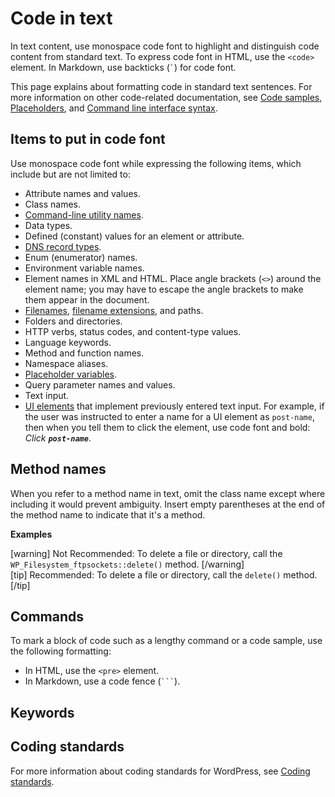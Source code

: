 # Code in text

In text content, use monospace code font to highlight and distinguish code content from standard text. To express code font in HTML, use the `<code>` element. In Markdown, use backticks (``` ` ```) for code font.

This page explains about formatting code in standard text sentences. For more information on other code-related documentation, see [Code samples](), [Placeholders](), and [Command line interface syntax]().

## Items to put in code font

Use monospace code font while expressing the following items, which include but are not limited to:
-  Attribute names and values.
- Class names.
- [Command-line utility names]().
- Data types.
- Defined (constant) values for an element or attribute.
- [DNS record types](https://wikipedia.org/wiki/List_of_DNS_record_types).
- Enum (enumerator) names.
- Environment variable names.
- Element names in XML and HTML. Place angle brackets (`<>`) around the element name; you may have to escape the angle brackets to make them appear in the document.
- [Filenames](), [filename extensions](), and paths.
- Folders and directories.
- HTTP verbs, status codes, and content-type values.
- Language keywords.
- Method and function names.
- Namespace aliases.
- [Placeholder variables]().
- Query parameter names and values.
- Text input.
- [UI elements]() that implement previously entered text input. For example, if the user was instructed to enter a name for a UI element as `post-name`, then when you tell them to click the element, use code font and bold: *Click __`post-name`__*.

## Method names

When you refer to a method name in text, omit the class name except where including it would prevent ambiguity. Insert empty parentheses at the end of the method name to indicate that it's a method.

**Examples**  

[warning] Not Recommended: To delete a file or directory, call the `WP_Filesystem_ftpsockets::delete()` method. [/warning]  
[tip] Recommended: To delete a file or directory, call the `delete()` method. [/tip]  

## Commands

To mark a block of code such as a lengthy command or a code sample, use the following formatting:
- In HTML, use the `<pre>` element.
- In Markdown, use a code fence (` ``` `).

## Keywords

## Coding standards

For more information about coding standards for WordPress, see [Coding standards]().
